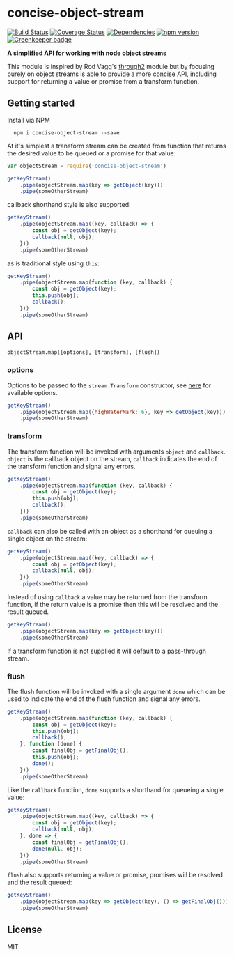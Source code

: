 # concise-object-stream
[![Build Status](https://travis-ci.org/toboid/concise-object-stream.svg?branch=master)](https://travis-ci.org/toboid/concise-object-stream)
[![Coverage Status](https://coveralls.io/repos/github/toboid/concise-object-stream/badge.svg?branch=master)](https://coveralls.io/github/toboid/concise-object-stream?branch=master)
[![Dependencies](https://david-dm.org/toboid/concise-object-stream.svg)](https://github.com/toboid/concise-object-stream/blob/master/package.json)
[![npm version](https://badge.fury.io/js/concise-object-stream.svg)](https://badge.fury.io/js/concise-object-stream)
[![Greenkeeper badge](https://badges.greenkeeper.io/toboid/concise-object-stream.svg)](https://greenkeeper.io/)

**A simplified API for working with node object streams**

This module is inspired by Rod Vagg's [through2](https://github.com/rvagg/through2) module but by focusing purely on object streams is able to provide a more concise API, including support for returning a value or promise from a transform function.

## Getting started
Install via NPM
```
  npm i concise-object-stream --save
```

At it's simplest a transform stream can be created from function that returns the desired value to be queued or a promise for that value:

``` javascript
var objectStream = require('concise-object-stream')

getKeyStream()
    .pipe(objectStream.map(key => getObject(key)))
    .pipe(someOtherStream)
```

callback shorthand style is also supported:
``` javascript
getKeyStream()
    .pipe(objectStream.map((key, callback) => {
        const obj = getObject(key);
        callback(null, obj);
    }))
    .pipe(someOtherStream)
```

as is traditional style using `this`:
``` javascript
getKeyStream()
    .pipe(objectStream.map(function (key, callback) {
        const obj = getObject(key);
        this.push(obj);
        callback();
    }))
    .pipe(someOtherStream)
```

## API
`objectStream.map([options], [transform], [flush])`
### options
Options to be passed to the `stream.Transform` constructor, see [here](https://nodejs.org/api/stream.html#stream_new_stream_transform_options) for available options.
``` javascript
getKeyStream()
    .pipe(objectStream.map({highWaterMark: 6}, key => getObject(key)))
    .pipe(someOtherStream)
```

### transform
The transform function will be invoked with arguments `object` and `callback`.
`object` is the callback object on the stream, `callback` indicates the end of the transform function and signal any errors.

``` javascript
getKeyStream()
    .pipe(objectStream.map(function (key, callback) {
        const obj = getObject(key);
        this.push(obj);
        callback();
    }))
    .pipe(someOtherStream)
```

`callback` can also be called with an object as a shorthand for queuing a single object on the stream:
``` javascript
getKeyStream()
    .pipe(objectStream.map((key, callback) => {
        const obj = getObject(key);
        callback(null, obj);
    }))
    .pipe(someOtherStream)
```

Instead of using `callback` a value may be returned from the transform function, if the return value is a promise then this will be resolved and the result queued.
``` javascript
getKeyStream()
    .pipe(objectStream.map(key => getObject(key)))
    .pipe(someOtherStream)
```

If a transform function is not supplied it will default to a pass-through stream.

### flush
The flush function will be invoked with a single argument `done` which can be used to indicate the end of the flush function and signal any errors.

``` javascript
getKeyStream()
    .pipe(objectStream.map(function (key, callback) {
        const obj = getObject(key);
        this.push(obj);
        callback();
    }, function (done) {
        const finalObj = getFinalObj();
        this.push(obj);
        done();
    }))
    .pipe(someOtherStream)
```

Like the `callback` function, `done` supports a shorthand for queueing a single value:

``` javascript
getKeyStream()
    .pipe(objectStream.map((key, callback) => {
        const obj = getObject(key);
        callback(null, obj);
    }, done => {
        const finalObj = getFinalObj();
        done(null, obj);
    }))
    .pipe(someOtherStream)
```

`flush` also supports returning a value or promise, promises will be resolved and the result queued:
``` javascript
getKeyStream()
    .pipe(objectStream.map(key => getObject(key), () => getFinalObj()))
    .pipe(someOtherStream)
```

## License
MIT

